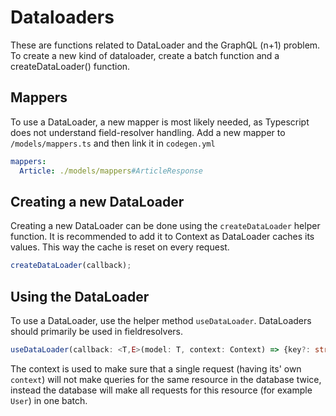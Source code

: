 # Dataloaders

These are functions related to DataLoader and the
GraphQL (n+1) problem. To create a new kind of dataloader,
create a batch function and a create<Type>DataLoader() function.

## Mappers

To use a DataLoader, a new mapper is most likely needed, as Typescript does not understand field-resolver handling.
Add a new mapper to `/models/mappers.ts` and then link it in `codegen.yml`

```yaml
mappers:
  Article: ./models/mappers#ArticleResponse
```

## Creating a new DataLoader

Creating a new DataLoader can be done using the `createDataLoader` helper function.
It is recommended to add it to Context as DataLoader caches its values. This way the cache is reset on every request.

```typescript
createDataLoader(callback);
```

## Using the DataLoader

To use a DataLoader, use the helper method `useDataLoader`.
DataLoaders should primarily be used in fieldresolvers.

```typescript
useDataLoader(callback: <T,E>(model: T, context: Context) => {key?: string, dataLoader: DataLoader<string, E>});
```

The context is used to make sure that a single request (having its' own `context`) will not make queries for
the same resource in the database twice, instead the database will make all requests for this resource (for
example `User`) in one batch.